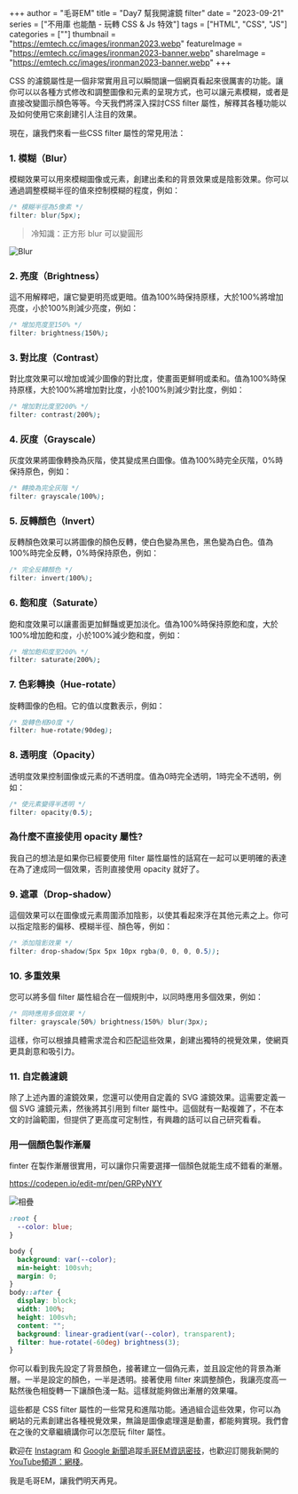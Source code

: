 +++
author = "毛哥EM"
title = "Day7 幫我開濾鏡 filter"
date = "2023-09-21"
series = ["不用庫 也能酷 - 玩轉 CSS & Js 特效"]
tags = ["HTML", "CSS", "JS"]
categories = [""]
thumbnail = "https://emtech.cc/images/ironman2023.webp"
featureImage = "https://emtech.cc/images/ironman2023-banner.webp"
shareImage = "https://emtech.cc/images/ironman2023-banner.webp"
+++

CSS 的濾鏡屬性是一個非常實用且可以瞬間讓一個網頁看起來很厲害的功能。讓你可以以各種方式修改和調整圖像和元素的呈現方式，也可以讓元素模糊，或者是直接改變圖示顏色等等。今天我們將深入探討CSS filter 屬性，解釋其各種功能以及如何使用它來創建引人注目的效果。
<!--more-->
現在，讓我們來看一些CSS filter 屬性的常見用法：

### 1. 模糊（Blur）

模糊效果可以用來模糊圖像或元素，創建出柔和的背景效果或是陰影效果。你可以通過調整模糊半徑的值來控制模糊的程度，例如：

```css
/* 模糊半徑為5像素 */
filter: blur(5px);

```

> 冷知識：正方形 blur 可以變圓形

![Blur](https://emtech.cc/post/2023ironman-7/blur.webp)

### 2. 亮度（Brightness）

這不用解釋吧，讓它變更明亮或更暗。值為100%時保持原樣，大於100%將增加亮度，小於100%則減少亮度，例如：

```css
/* 增加亮度至150% */
filter: brightness(150%);

```

### 3. 對比度（Contrast）

對比度效果可以增加或減少圖像的對比度，使畫面更鮮明或柔和。值為100%時保持原樣，大於100%將增加對比度，小於100%則減少對比度，例如：

```css
/* 增加對比度至200% */
filter: contrast(200%);

```

### 4. 灰度（Grayscale）

灰度效果將圖像轉換為灰階，使其變成黑白圖像。值為100%時完全灰階，0%時保持原色，例如：

```css
/* 轉換為完全灰階 */
filter: grayscale(100%);

```

### 5. 反轉顏色（Invert）

反轉顏色效果可以將圖像的顏色反轉，使白色變為黑色，黑色變為白色。值為100%時完全反轉，0%時保持原色，例如：

```css
/* 完全反轉顏色 */
filter: invert(100%);

```

### 6. 飽和度（Saturate）

飽和度效果可以讓畫面更加鮮豔或更加淡化。值為100%時保持原飽和度，大於100%增加飽和度，小於100%減少飽和度，例如：

```css
/* 增加飽和度至200% */
filter: saturate(200%);

```

### 7. 色彩轉換（Hue-rotate）

旋轉圖像的色相。它的值以度數表示，例如：

```css
/* 旋轉色相90度 */
filter: hue-rotate(90deg);

```

### 8. 透明度（Opacity）

透明度效果控制圖像或元素的不透明度。值為0時完全透明，1時完全不透明，例如：

```css
/* 使元素變得半透明 */
filter: opacity(0.5);

```

### 為什麼不直接使用 opacity 屬性?

我自己的想法是如果你已經要使用 filter 屬性屬性的話寫在一起可以更明確的表達在為了達成同一個效果，否則直接使用 opacity 就好了。

### 9. 遮罩（Drop-shadow）

這個效果可以在圖像或元素周圍添加陰影，以使其看起來浮在其他元素之上。你可以指定陰影的偏移、模糊半徑、顏色等，例如：

```css
/* 添加陰影效果 */
filter: drop-shadow(5px 5px 10px rgba(0, 0, 0, 0.5));

```

### 10. 多重效果

您可以將多個 filter 屬性組合在一個規則中，以同時應用多個效果，例如：

```css
/* 同時應用多個效果 */
filter: grayscale(50%) brightness(150%) blur(3px);

```

這樣，你可以根據具體需求混合和匹配這些效果，創建出獨特的視覺效果，使網頁更具創意和吸引力。

### 11. 自定義濾鏡

除了上述內置的濾鏡效果，您還可以使用自定義的 SVG 濾鏡效果。這需要定義一個 SVG 濾鏡元素，然後將其引用到 filter 屬性中。這個就有一點複雜了，不在本文的討論範圍，但提供了更高度可定制性，有興趣的話可以自己研究看看。

### 用一個顏色製作漸層
finter 在製作漸層很實用，可以讓你只需要選擇一個顏色就能生成不錯看的漸層。

https://codepen.io/edit-mr/pen/GRPyNYY

![相疊](https://emtech.cc/post/2023ironman-7/gradient.webp)


```css
:root {
  --color: blue;
}

body {
  background: var(--color);
  min-height: 100svh;
  margin: 0;
}
body::after {
  display: block;
  width: 100%;
  height: 100svh;
  content: "";
  background: linear-gradient(var(--color), transparent);
  filter: hue-rotate(-60deg) brightness(3);
}
```

你可以看到我先設定了背景顏色，接著建立一個偽元素，並且設定他的背景為漸層。一半是設定的顏色，一半是透明。接著使用 filter 來調整顏色，我讓亮度高一點然後色相旋轉一下讓顏色淺一點。這樣就能夠做出漸層的效果囉。

這些都是 CSS filter 屬性的一些常見和進階功能。通過組合這些效果，你可以為網站的元素創建出各種視覺效果，無論是圖像處理還是動畫，都能夠實現。我們會在之後的文章繼續講你可以怎麼玩 filter 屬性。

歡迎在 [Instagram](https://www.instagram.com/emtech.cc) 和 [Google 新聞](https://news.google.com/publications/CAAqBwgKMKXLvgswsubVAw?ceid=TW:zh-Hant&oc=3)追蹤[毛哥EM資訊密技](https://emtech.cc/)，也歡迎訂閱我新開的[YouTube頻道：網棧](https://www.youtube.com/@webpallet)。

我是毛哥EM，讓我們明天再見。